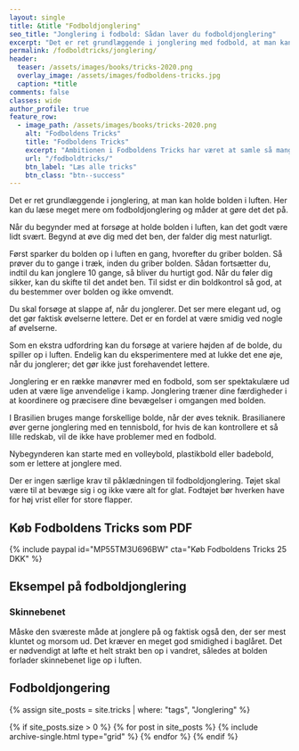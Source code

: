 ```yaml
---
layout: single
title: &title "Fodboldjonglering"
seo_title: "Jonglering i fodbold: Sådan laver du fodboldjonglering"
excerpt: "Det er ret grundlæggende i jonglering med fodbold, at man kan holde bolden i luften. I dette afsnit beskrives en masse måder at lave fodboldjonglering."
permalink: /fodboldtricks/jonglering/
header:
  teaser: /assets/images/books/tricks-2020.png
  overlay_image: /assets/images/fodboldens-tricks.jpg
  caption: *title
comments: false
classes: wide
author_profile: true
feature_row:
  - image_path: /assets/images/books/tricks-2020.png
    alt: "Fodboldens Tricks"
    title: "Fodboldens Tricks"
    excerpt: "Ambitionen i Fodboldens Tricks har været at samle så mange tricks, driblinger, finter, finurlige spark som overhovedet muligt. Der er masser at gå i gang med."
    url: "/fodboldtricks/"
    btn_label: "Læs alle tricks"
    btn_class: "btn--success"
---
```


Det er ret grundlæggende i jonglering, at man kan holde bolden i luften. Her kan du læse meget mere om fodboldjonglering og måder at gøre det det på.

Når du begynder med at forsøge at holde bolden i luften, kan det godt være lidt svært. Begynd at øve dig med det ben, der falder dig mest naturligt.

Først sparker du bolden op i luften en gang, hvorefter du griber bolden. Så prøver du to gange i træk, inden du griber bolden. Sådan fortsætter du, indtil du kan jonglere 10 gange, så bliver du hurtigt god. Når du føler dig sikker, kan du skifte til det andet ben. Til sidst er din boldkontrol så god, at du bestemmer over bolden og ikke omvendt.

Du skal forsøge at slappe af, når du jonglerer. Det ser mere elegant ud, og det gør faktisk øvelserne lettere. Det er en fordel at være smidig ved nogle af øvelserne.

Som en ekstra udfordring kan du forsøge at variere højden af de bolde, du spiller op i luften. Endelig kan du eksperimentere med at lukke det ene øje, når du jonglerer; det gør ikke just forehavendet lettere.

Jonglering er en række manøvrer med en fodbold, som ser spektakulære ud
uden at være lige anvendelige i kamp. Jonglering træner dine færdigheder
i at koordinere og præcisere dine bevægelser i omgangen med bolden.

I Brasilien bruges mange forskellige bolde, når der øves teknik. Brasilianere
øver gerne jonglering med en tennisbold, for hvis de kan kontrollere et så
lille redskab, vil de ikke have problemer med en fodbold.

Nybegynderen kan starte med en volleybold, plastikbold eller badebold, som er lettere at
jonglere med.

Der er ingen særlige krav til påklædningen til fodboldjonglering. Tøjet skal være til at bevæge sig
i og ikke være alt for glat. Fodtøjet bør hverken have for høj vrist eller for
store flapper.

<span id="ezoic-pub-video-placeholder-12"></span>

## Køb Fodboldens Tricks som PDF

{% include paypal id="MP55TM3U696BW" cta="Køb Fodboldens Tricks 25 DKK" %}

## Eksempel på fodboldjonglering

### Skinnebenet

Måske den sværeste måde at jonglere på og faktisk også den, der ser mest kluntet og morsom ud. Det kræver en meget god smidighed i baglåret. Det er nødvendigt at løfte et helt strakt ben op i vandret, således at bolden forlader skinnebenet lige op i luften.

## Fodboldjongering

{% assign site_posts = site.tricks | where: "tags", "Jonglering" %}

<div class="grid__wrapper">
{% if site_posts.size > 0 %}
  {% for post in site_posts %}
    {% include archive-single.html type="grid" %}
  {% endfor %}
{% endif %}
</div>
